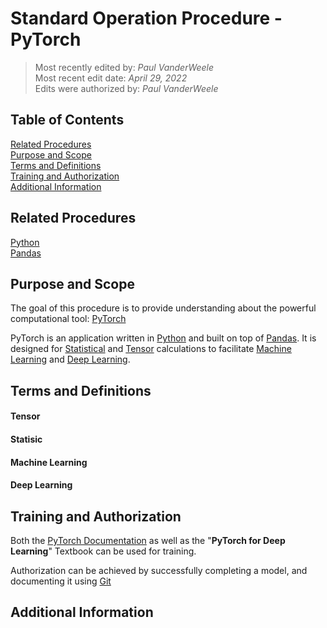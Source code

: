 # Standard Operation Procedure - PyTorch

>Most recently edited by: *Paul VanderWeele*  
>Most recent edit date: *April 29, 2022*  
>Edits were authorized by: *Paul VanderWeele*

## Table of Contents

[Related Procedures](#related-procedures)  
[Purpose and Scope](#purpose-and-scope)  
[Terms and Definitions](#terms-and-definitions)  
[Training and Authorization](#training-and-authorization)  
[Additional Information](#additional-information)  

## Related Procedures

[Python](./Python.md)  
[Pandas](./Pandas.md)  

## Purpose and Scope

The goal of this procedure is to provide understanding about the powerful computational tool: [PyTorch](https://pytorch.org/)

PyTorch is an application written in [Python](./Python.md) and built on top of [Pandas](./Pandas.md). It is designed for [Statistical](#statistic) and [Tensor](#tensor) calculations to facilitate [Machine Learning](#machine-learning) and [Deep Learning](#deep-learning).

## Terms and Definitions

#### Tensor

#### Statisic

#### Machine Learning

#### Deep Learning

## Training and Authorization

Both the [PyTorch Documentation](https://pytorch.org/docs/stable/index.html) as well as the "**PyTorch for Deep Learning**" Textbook can be used for training.

Authorization can be achieved by successfully completing a model, and documenting it using [Git](./Git.md)

## Additional Information
